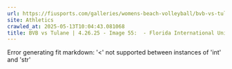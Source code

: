 ```yaml
---
url: https://fiusports.com/galleries/womens-beach-volleyball/bvb-vs-tulane-4-26-25/image-55/358/62919
site: Athletics
crawled_at: 2025-05-13T10:04:43.081068
title: BVB vs Tulane | 4.26.25 - Image 55:  - Florida International University
---
```


Error generating fit markdown: '<' not supported between instances of 'int' and 'str'